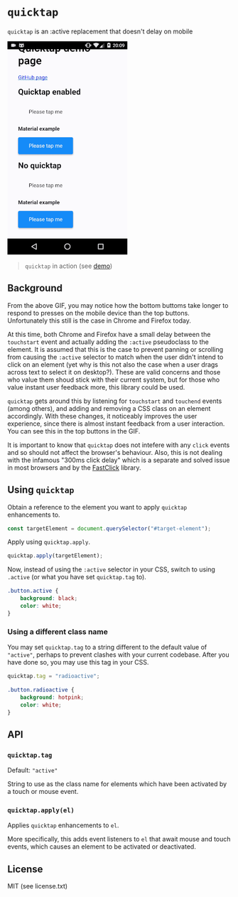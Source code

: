 # `quicktap`

`quicktap` is an :active replacement that doesn't delay on mobile

![Demo](demo.gif)

> `quicktap` in action (see [demo](https://marcoms.github.io/quicktap))

## Background

From the above GIF, you may notice how the bottom buttoms take longer to respond to presses on the mobile device than the top buttons. Unfortunately this still is the case in Chrome and Firefox today.

At this time, both Chrome and Firefox have a small delay between the `touchstart` event and actually adding the `:active` pseudoclass to the element. It is assumed that this is the case to prevent panning or scrolling from causing the `:active` selector to match when the user didn't intend to click on an element (yet why is this not also the case when a user drags across text to select it on desktop?). These are valid concerns and those who value them shoud stick with their current system, but for those who value instant user feedback more, this library could be used.

`quicktap` gets around this by listening for `touchstart` and `touchend` events (among others), and adding and removing a CSS class on an element accordingly. With these changes, it noticeably improves the user experience, since there is almost instant feedback from a user interaction. You can see this in the top buttons in the GIF.

It is important to know that `quicktap` does not intefere with any `click` events and so should not affect the browser's behaviour. Also, this is not dealing with the infamous "300ms click delay" which is a separate and solved issue in most browsers and by the [FastClick](https://github.com/ftlabs/fastclick) library.

## Using `quicktap`

Obtain a reference to the element you want to apply `quicktap` enhancements to.

```js
const targetElement = document.querySelector("#target-element");
```

Apply using `quicktap.apply`.

```js
quicktap.apply(targetElement);
```

Now, instead of using the `:active` selector in your CSS, switch to using `.active` (or what you have set `quicktap.tag` to).

```css
.button.active {
	background: black;
	color: white;
}
```

### Using a different class name

You may set `quicktap.tag` to a string different to the default value of `"active"`, perhaps to prevent clashes with your current codebase. After you have done so, you may use this tag in your CSS.

```js
quicktap.tag = "radioactive";
```

```css
.button.radioactive {
	background: hotpink;
	color: white;
}
```

## API

### `quicktap.tag`

Default: `"active"`

String to use as the class name for elements which have been activated by a touch or mouse event.

### `quicktap.apply(el)`

Applies `quicktap` enhancements to `el`.

More specifically, this adds event listeners to `el` that await mouse and touch events, which causes an element to be activated or deactivated.

## License

MIT (see license.txt)
